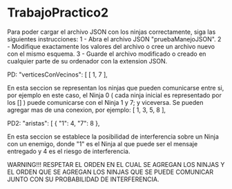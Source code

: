 # TrabajoPractico2
Para poder cargar el archivo JSON con los ninjas correctamente, siga las siguientes instrucciones:
1 - Abra el archivo JSON "pruebaManejoJSON".
2 - Modifique exactamente los valores del archivo o cree un archivo nuevo con el mismo esquema.
3 - Guarde el archivo modificado o creado en cualquier parte de su ordenador con la extension JSON.

PD: "verticesConVecinos": [
    [
      1,
      7
    ],

En esta seccion se representan los ninjas que pueden comunicarse entre si, por ejemplo en este caso, el Ninja 0 ( cada ninja inicial es representado por los [] ) 
puede comunicarse con el Ninja 1 y 7; y viceversa.
Se pueden agregar mas de una conexion, por ejemplo:
[
      1,
      3,
      5,
      8
    ],
    
PD2:  "aristas": [
    {
      "1": 4,
      "7": 8
    },

En esta seccion se establece la posibilidad de interferencia sobre un Ninja con un enemigo, donde "1" es el Ninja al que puede ser el mensaje entregado y 4
es el riesgo de interferencia.

WARNING!!!
RESPETAR EL ORDEN EN EL CUAL SE AGREGAN LOS NINJAS Y EL ORDEN QUE SE AGREGAN LOS NINJAS QUE SE PUEDE COMUNICAR JUNTO CON SU PROBABILIDAD DE INTERFERENCIA.
